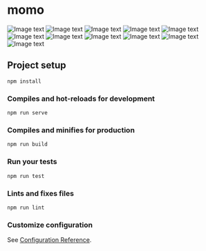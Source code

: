 # momo

![Image text](https://github.com/Jimmydudu/Jimmydudu.github.io/blob/master/img/360%E6%88%AA%E5%9B%BE20190711144619564.jpg)
![Image text](https://github.com/Jimmydudu/Jimmydudu.github.io/blob/master/img/360截图20190711145016613.jpg)
![Image text](https://github.com/Jimmydudu/Jimmydudu.github.io/blob/master/img/360截图20190711145105447.jpgg)
![Image text](https://github.com/Jimmydudu/Jimmydudu.github.io/blob/master/img/360截图20190711145119141.jpg)
![Image text](https://github.com/Jimmydudu/Jimmydudu.github.io/blob/master/img/360截图20190711145131606.jpg)
![Image text](https://github.com/Jimmydudu/Jimmydudu.github.io/blob/master/img/360截图20190711145152424.jpg)
![Image text](https://github.com/Jimmydudu/Jimmydudu.github.io/blob/master/img/360截图20190711145850493.jpg)
![Image text](https://github.com/Jimmydudu/Jimmydudu.github.io/blob/master/img/360截图20190711145916475.jpg)
![Image text](https://github.com/Jimmydudu/Jimmydudu.github.io/blob/master/img/360截图20190711145940479.jpg)
![Image text](https://github.com/Jimmydudu/Jimmydudu.github.io/blob/master/img/360截图20190711150003848.jpg)
![Image text](https://github.com/Jimmydudu/Jimmydudu.github.io/blob/master/img/360截图20190711150025829.jpg)

## Project setup
```
npm install
```

### Compiles and hot-reloads for development
```
npm run serve
```

### Compiles and minifies for production
```
npm run build
```

### Run your tests
```
npm run test
```

### Lints and fixes files
```
npm run lint
```

### Customize configuration
See [Configuration Reference](https://cli.vuejs.org/config/).
